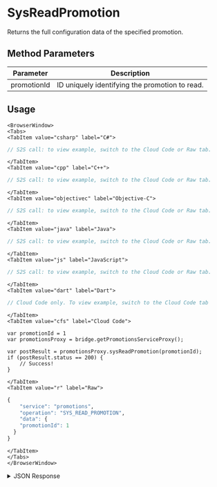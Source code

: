 # SysReadPromotion

Returns the full configuration data of the specified promotion.

<PartialServop service_name="promotions" operation_name="SYS_READ_PROMOTION" />

## Method Parameters
Parameter | Description
--------- | -----------
promotionId | ID uniquely identifying the promotion to read.

## Usage

```mdx-code-block
<BrowserWindow>
<Tabs>
<TabItem value="csharp" label="C#">
```

```csharp
// S2S call: to view example, switch to the Cloud Code or Raw tab.
```

```mdx-code-block
</TabItem>
<TabItem value="cpp" label="C++">
```

```cpp
// S2S call: to view example, switch to the Cloud Code or Raw tab.
```

```mdx-code-block
</TabItem>
<TabItem value="objectivec" label="Objective-C">
```

```objectivec
// S2S call: to view example, switch to the Cloud Code or Raw tab.
```

```mdx-code-block
</TabItem>
<TabItem value="java" label="Java">
```

```java
// S2S call: to view example, switch to the Cloud Code or Raw tab.
```

```mdx-code-block
</TabItem>
<TabItem value="js" label="JavaScript">
```

```javascript
// S2S call: to view example, switch to the Cloud Code or Raw tab.
```

```mdx-code-block
</TabItem>
<TabItem value="dart" label="Dart">
```

```dart
// Cloud Code only. To view example, switch to the Cloud Code tab
```

```mdx-code-block
</TabItem>
<TabItem value="cfs" label="Cloud Code">
```

```cfscript
var promotionId = 1
var promotionsProxy = bridge.getPromotionsServiceProxy();

var postResult = promotionsProxy.sysReadPromotion(promotionId);
if (postResult.status == 200) {
    // Success!
}
```

```mdx-code-block
</TabItem>
<TabItem value="r" label="Raw">
```

```r
{
	"service": "promotions",
	"operation": "SYS_READ_PROMOTION",
	"data": {
    "promotionId": 1
  }
}
```

```mdx-code-block
</TabItem>
</Tabs>
</BrowserWindow>
```

<details>
<summary>JSON Response</summary>

```json
{
  "data": {
    "promotion": {
      "promotionId": 1,
      "type": "SCHEDULED",
      "name": "Independence Day Sale",
      "message": {
        "en": "Happy 4th of July!"
      },
      "enabled": false,
      "segments": [],
      "prices": [
        {
          "itemId": "coinbundle10",
          "priceId": 0
        }
      ],
      "notifications": [
        {
          "trigger": "ACTIVATED",
          "notificationTemplateId": 1
        }
      ],
      "customJson": {
        "key": "value"
      },
      "startAt": 1593781259911,
      "endAt": 1594126859911,
      "createdAt": 1592543345470,
      "updatedAt": 1592543345470,
      "version": 1
    }
  },
  "status": 200
}
```
</details>

